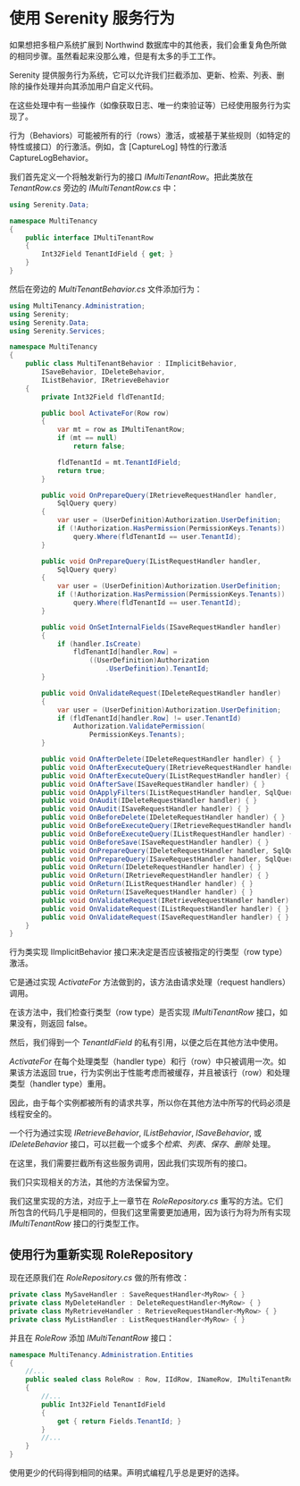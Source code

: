 # 使用 Serenity 服务行为 

如果想把多租户系统扩展到 Northwind 数据库中的其他表，我们会重复角色所做的相同步骤。虽然看起来没那么难，但是有太多的手工工作。

Serenity 提供服务行为系统，它可以允许我们拦截添加、更新、检索、列表、删除的操作处理并向其添加用户自定义代码。

在这些处理中有一些操作（如像获取日志、唯一约束验证等）已经使用服务行为实现了。

行为（Behaviors）可能被所有的行（rows）激活，或被基于某些规则（如特定的特性或接口）的行激活。例如，含 [CaptureLog] 特性的行激活 CaptureLogBehavior。

我们首先定义一个将触发新行为的接口 *IMultiTenantRow*。把此类放在 *TenantRow.cs* 旁边的 *IMultiTenantRow.cs* 中：

```cs
using Serenity.Data;

namespace MultiTenancy
{
    public interface IMultiTenantRow
    {
        Int32Field TenantIdField { get; }
    }
}
```

然后在旁边的 *MultiTenantBehavior.cs* 文件添加行为：

```cs
using MultiTenancy.Administration;
using Serenity;
using Serenity.Data;
using Serenity.Services;

namespace MultiTenancy
{
    public class MultiTenantBehavior : IImplicitBehavior,
        ISaveBehavior, IDeleteBehavior,
        IListBehavior, IRetrieveBehavior
    {
        private Int32Field fldTenantId;

        public bool ActivateFor(Row row)
        {
            var mt = row as IMultiTenantRow;
            if (mt == null)
                return false;

            fldTenantId = mt.TenantIdField;
            return true;
        }

        public void OnPrepareQuery(IRetrieveRequestHandler handler, 
            SqlQuery query)
        {
            var user = (UserDefinition)Authorization.UserDefinition;
            if (!Authorization.HasPermission(PermissionKeys.Tenants))
                query.Where(fldTenantId == user.TenantId);
        }

        public void OnPrepareQuery(IListRequestHandler handler, 
            SqlQuery query)
        {
            var user = (UserDefinition)Authorization.UserDefinition;
            if (!Authorization.HasPermission(PermissionKeys.Tenants))
                query.Where(fldTenantId == user.TenantId);
        }

        public void OnSetInternalFields(ISaveRequestHandler handler)
        {
            if (handler.IsCreate)
                fldTenantId[handler.Row] =
                    ((UserDefinition)Authorization
                        .UserDefinition).TenantId;
        }

        public void OnValidateRequest(IDeleteRequestHandler handler)
        {
            var user = (UserDefinition)Authorization.UserDefinition;
            if (fldTenantId[handler.Row] != user.TenantId)
                Authorization.ValidatePermission(
                    PermissionKeys.Tenants);
        }

        public void OnAfterDelete(IDeleteRequestHandler handler) { }
        public void OnAfterExecuteQuery(IRetrieveRequestHandler handler) { }
        public void OnAfterExecuteQuery(IListRequestHandler handler) { }
        public void OnAfterSave(ISaveRequestHandler handler) { }
        public void OnApplyFilters(IListRequestHandler handler, SqlQuery query) { }
        public void OnAudit(IDeleteRequestHandler handler) { }
        public void OnAudit(ISaveRequestHandler handler) { }
        public void OnBeforeDelete(IDeleteRequestHandler handler) { }
        public void OnBeforeExecuteQuery(IRetrieveRequestHandler handler) { }
        public void OnBeforeExecuteQuery(IListRequestHandler handler) { }
        public void OnBeforeSave(ISaveRequestHandler handler) { }       
        public void OnPrepareQuery(IDeleteRequestHandler handler, SqlQuery query) { }
        public void OnPrepareQuery(ISaveRequestHandler handler, SqlQuery query) { }
        public void OnReturn(IDeleteRequestHandler handler) { }
        public void OnReturn(IRetrieveRequestHandler handler) { }
        public void OnReturn(IListRequestHandler handler) { }
        public void OnReturn(ISaveRequestHandler handler) { }
        public void OnValidateRequest(IRetrieveRequestHandler handler) { }
        public void OnValidateRequest(IListRequestHandler handler) { }
        public void OnValidateRequest(ISaveRequestHandler handler) { }
    }
}
```

行为类实现 IImplicitBehavior 接口来决定是否应该被指定的行类型（row type）激活。 

它是通过实现 *ActivateFor* 方法做到的，该方法由请求处理（request handlers）调用。

在该方法中，我们检查行类型（row type）是否实现 *IMultiTenantRow* 接口，如果没有，则返回 false。 

然后，我们得到一个 *TenantIdField* 的私有引用，以便之后在其他方法中使用。

*ActivateFor* 在每个处理类型（handler type）和行（row）中只被调用一次。如果该方法返回 true，行为实例出于性能考虑而被缓存，并且被该行（row）和处理类型（handler type）重用。

因此，由于每个实例都被所有的请求共享，所以你在其他方法中所写的代码必须是线程安全的。

一个行为通过实现 *IRetrieveBehavior*, *IListBehavior*, *ISaveBehavior*, 或 *IDeleteBehavior* 接口，可以拦截一个或多个*检索*、*列表*、*保存*、*删除* 处理。

在这里，我们需要拦截所有这些服务调用，因此我们实现所有的接口。

我们只实现相关的方法，其他的方法保留为空。

我们这里实现的方法，对应于上一章节在 *RoleRepository.cs* 重写的方法。它们所包含的代码几乎是相同的，但我们这里需要更加通用，因为该行为将为所有实现 *IMultiTenantRow* 接口的行类型工作。 

## 使用行为重新实现 RoleRepository  

现在还原我们在 *RoleRepository.cs* 做的所有修改：

```cs
private class MySaveHandler : SaveRequestHandler<MyRow> { }
private class MyDeleteHandler : DeleteRequestHandler<MyRow> { }
private class MyRetrieveHandler : RetrieveRequestHandler<MyRow> { }
private class MyListHandler : ListRequestHandler<MyRow> { }
```

并且在 *RoleRow* 添加 *IMultiTenantRow* 接口：

```cs
namespace MultiTenancy.Administration.Entities
{
    //...
    public sealed class RoleRow : Row, IIdRow, INameRow, IMultiTenantRow
    {
        //...
        public Int32Field TenantIdField
        {
            get { return Fields.TenantId; }
        }
        //...
    }
}
```

使用更少的代码得到相同的结果。声明式编程几乎总是更好的选择。